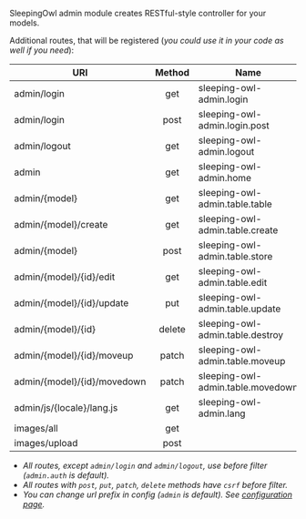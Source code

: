 SleepingOwl admin module creates RESTful-style controller for your models.

Additional routes, that will be registered (*you could use it in your code as well if you need*):

URI                         | Method | Name 
--------------------------- | :----: | -----------------------
admin/login                 | get    | sleeping-owl-admin.login
admin/login                 | post   | sleeping-owl-admin.login.post
admin/logout                | get    | sleeping-owl-admin.logout
admin                       | get    | sleeping-owl-admin.home
admin/{model}               | get    | sleeping-owl-admin.table.table
admin/{model}/create        | get    | sleeping-owl-admin.table.create
admin/{model}               | post   | sleeping-owl-admin.table.store
admin/{model}/{id}/edit     | get    | sleeping-owl-admin.table.edit
admin/{model}/{id}/update   | put    | sleeping-owl-admin.table.update
admin/{model}/{id}          | delete | sleeping-owl-admin.table.destroy
admin/{model}/{id}/moveup   | patch  | sleeping-owl-admin.table.moveup
admin/{model}/{id}/movedown | patch  | sleeping-owl-admin.table.movedown
admin/js/{locale}/lang.js   | get    | sleeping-owl-admin.lang
images/all                  | get    | &nbsp;
images/upload               | post   | &nbsp;

 - *All routes, except `admin/login` and `admin/logout`, use before filter (`admin.auth` is default).*
 - *All routes with `post`, `put`, `patch`, `delete` methods have `csrf` before filter.*
 - *You can change url prefix in config (`admin` is default). See [configuration page](Getting_Started/Configuration.html).*
